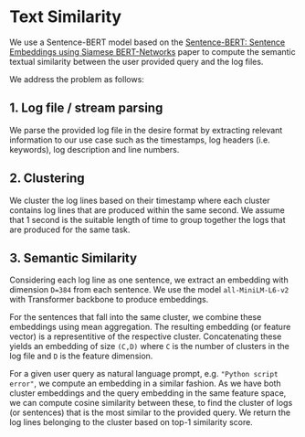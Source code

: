 # Text Similarity

We use a Sentence-BERT model based on the [Sentence-BERT: Sentence Embeddings using Siamese BERT-Networks](https://arxiv.org/abs/1908.10084) paper to compute the semantic textual similarity between the user provided query and the log files.

We address the problem as follows:

## 1. Log file / stream parsing
We parse the provided log file in the desire format by extracting relevant information to our use case such as the timestamps, log headers (i.e. keywords), log description and line numbers.

## 2. Clustering
We cluster the log lines based on their timestamp where each cluster contains log lines that are produced within the same second. We assume that 1 second is the suitable length of time to group together the logs that are produced for the same task. 

## 3. Semantic Similarity
Considering each log line as one sentence, we extract an embedding with dimension `D=384` from each sentence. We use the model `all-MiniLM-L6-v2` with Transformer backbone to produce embeddings.

For the sentences that fall into the same cluster, we combine these embeddings using mean aggregation. The resulting embedding (or feature vector) is a representitive of the respective cluster. Concatenating these yields an embedding of size `(C,D)` where `C` is the number of clusters in the log file and `D` is the feature dimension.  

For a given user query as natural language prompt, e.g. `"Python script error"`, we compute an embedding in a similar fashion. As we have both cluster embeddings and the query embedding in the same feature space, we can compute cosine similarity between these, to find the cluster of logs (or sentences) that is the most similar to the provided query. We return the log lines belonging to the cluster based on top-1 similarity score.
